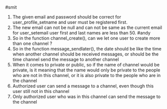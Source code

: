 #smit
1. The given email and password should be correct for user_profile_setname
    and user must be registered first.
2. The new email can not be null and can not be same as the current email for user_setemail
user first and last names are less than 50.
#andy
3. So in the function channel_create(), can we let one user to create more than one channel ?
4. So in the function message_sendlater(), the date should be like the time when another     channel 
should be received messages, or should be the time channel send the message to another channel
5. When it comes to private or public, so if the name of channel would be private, is it 
meaning that the name would only be private to the people who are not in this channel, or
it is also private to the people who are in the channel
6. Authorized user can send a message to a channel, even though this user still not in this channel
7. Only authorized user who was in this channel can send the message to the channel
